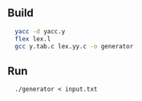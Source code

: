 ## Build

```bash
  yacc -d yacc.y
  flex lex.l
  gcc y.tab.c lex.yy.c -o generator
```
## Run

```
  ./generator < input.txt
```

